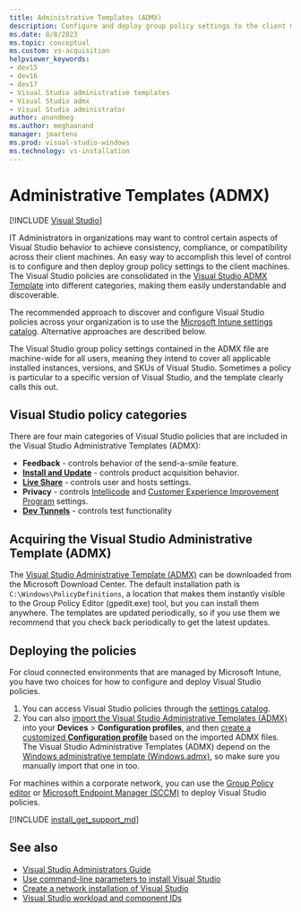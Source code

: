 ```yaml
---
title: Administrative Templates (ADMX)
description: Configure and deploy group policy settings to the client machines in the Visual Studio ADMX Template and control Visual Studio behavior.
ms.date: 8/8/2023
ms.topic: conceptual
ms.custom: vs-acquisition
helpviewer_keywords:
- dev15
- dev16
- dev17
- Visual Studio administrative templates
- Visual Studio admx
- Visual Studio administrator
author: anandmeg
ms.author: meghaanand
manager: jmartens
ms.prod: visual-studio-windows
ms.technology: vs-installation
---
```

# Administrative Templates (ADMX) 

[!INCLUDE [Visual Studio](~/includes/applies-to-version/vs-windows-only.md)]
 
IT Administrators in organizations may want to control certain aspects of Visual Studio behavior to achieve consistency, compliance, or compatibility across their client machines. An easy way to accomplish this level of control is to configure and then deploy group policy settings to the client machines. The Visual Studio policies are consolidated in the [Visual Studio ADMX Template](https://aka.ms/vs/admx/details) into different categories, making them easily understandable and discoverable.   

The recommended approach to discover and configure Visual Studio policies across your organization is to use the [Microsoft Intune settings catalog](/mem/intune/configuration/settings-catalog). Alternative approaches are described below.

The Visual Studio group policy settings contained in the ADMX file are machine-wide for all users, meaning they intend to cover all applicable installed instances, versions, and SKUs of Visual Studio. Sometimes a policy is particular to a specific version of Visual Studio, and the template clearly calls this out. 
 
 ## Visual Studio policy categories
 
 There are four main categories of Visual Studio policies that are included in the Visual Studio Administrative Templates (ADMX):
 
  - **Feedback** - controls behavior of the send-a-smile feature.
  - [**Install and Update**](./configure-policies-for-enterprise-deployments.md) - controls product acquisition behavior.
  - [**Live Share**](https://aka.ms/vsls-policies) - controls user and hosts settings.
  - **Privacy** - controls [Intellicode](/visualstudio/intellicode/intellicode-privacy) and [Customer Experience Improvement Program](https://aka.ms/vs/admx/telemetry) settings.
  - [**Dev Tunnels**](https://aka.ms/devtunnels/vs/admx) - controls test functionality
 
 ## Acquiring the Visual Studio Administrative Template (ADMX)
 
 The [Visual Studio Administrative Template (ADMX)](https://aka.ms/vs/admx/details) can be downloaded from the Microsoft Download Center. The default installation path is `C:\Windows\PolicyDefinitions`, a location that makes them instantly visible to the Group Policy Editor (gpedit.exe) tool, but you can install them anywhere. The templates are updated periodically, so if you use them we recommend that you check back periodically to get the latest updates. 

 ## Deploying the policies

For cloud connected environments that are managed by Microsoft Intune, you have two choices for how to configure and deploy Visual Studio policies.

1. You can access Visual Studio policies through the [settings catalog](/mem/intune/configuration/settings-catalog).
2. You can also [import the Visual Studio Administrative Templates (ADMX)](/mem/intune/configuration/administrative-templates-import-custom#add-the-admx-and-adml-files) into your **Devices** > **Configuration profiles**, and then [create a customized **Configuration profile**](/mem/intune/configuration/administrative-templates-import-custom#create-a-profile-using-your-imported-files) based on the imported ADMX files. The Visual Studio Administrative Templates (ADMX) depend on the [Windows administrative template (Windows.admx)](/mem/intune/configuration/administrative-templates-windows), so make sure you manually import that one in too.

For machines within a corporate network, you can use the [Group Policy editor](/previous-versions/windows/it-pro/windows-server-2012-r2-and-2012/dn265982(v=ws.11)) or [Microsoft Endpoint Manager (SCCM)](/mem/configmgr/core/understand/introduction) to deploy Visual Studio policies.

[!INCLUDE [install_get_support_md](includes/install_get_support_md.md)]

 ## See also

* [Visual Studio Administrators Guide](visual-studio-administrator-guide.md)
* [Use command-line parameters to install Visual Studio](use-command-line-parameters-to-install-visual-studio.md)
* [Create a network installation of Visual Studio](create-a-network-installation-of-visual-studio.md)
* [Visual Studio workload and component IDs](workload-and-component-ids.md)

